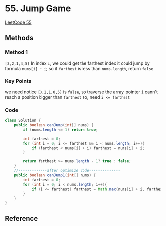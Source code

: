 # 55. Jump Game

[LeetCode 55](https://leetcode.com/problems/jump-game/)

## Methods

### Method 1

`[3,2,1,4,5]`
In index `i`, we could get the farthest index it could jump by formula `nums[i] + i`; 
so if `farthest` is less than `nums.length`, return `false`

### Key Points

we need notice `[3,2,1,0,5]` is `false`, so traverse the array, pointer `i` cann't reach a position bigger than `farthest`
so, need `i <= farthest`

### Code

```java
class Solution {
    public boolean canJump(int[] nums) {
        if (nums.length <= 1) return true;

        int farthest = 0;
        for (int i = 0; i <= farthest && i < nums.length; i++){
            if (farthest < nums[i] + i) farthest = nums[i] + i;
        }

        return farthest >= nums.length - 1? true : false;
    }
    //-------------after optimize code--------------
    public boolean canJump1(int[] nums) {
        int farthest = 0;
        for (int i = 0; i < nums.length; i++){
            if (i <= farthest) farthest = Math.max(nums[i] + i, farthest);
        }
    }
}


```

## Reference
